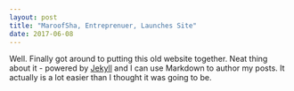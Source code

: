 ```yaml
---
layout: post
title: "MaroofSha, Entreprenuer, Launches Site"
date: 2017-06-08
---
```


Well. Finally got around to putting this old website together. Neat thing about it - powered by [Jekyll](http://jekyllrb.com) and I can use Markdown to author my posts. It actually is a lot easier than I thought it was going to be.
